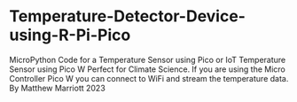 # Temperature-Detector-Device-using-R-Pi-Pico
MicroPython Code for a Temperature Sensor using Pico or IoT Temperature Sensor using Pico W
Perfect for Climate Science. If you are using the Micro Controller Pico W you can connect to WiFi and stream the temperature data.
By Matthew Marriott 2023
